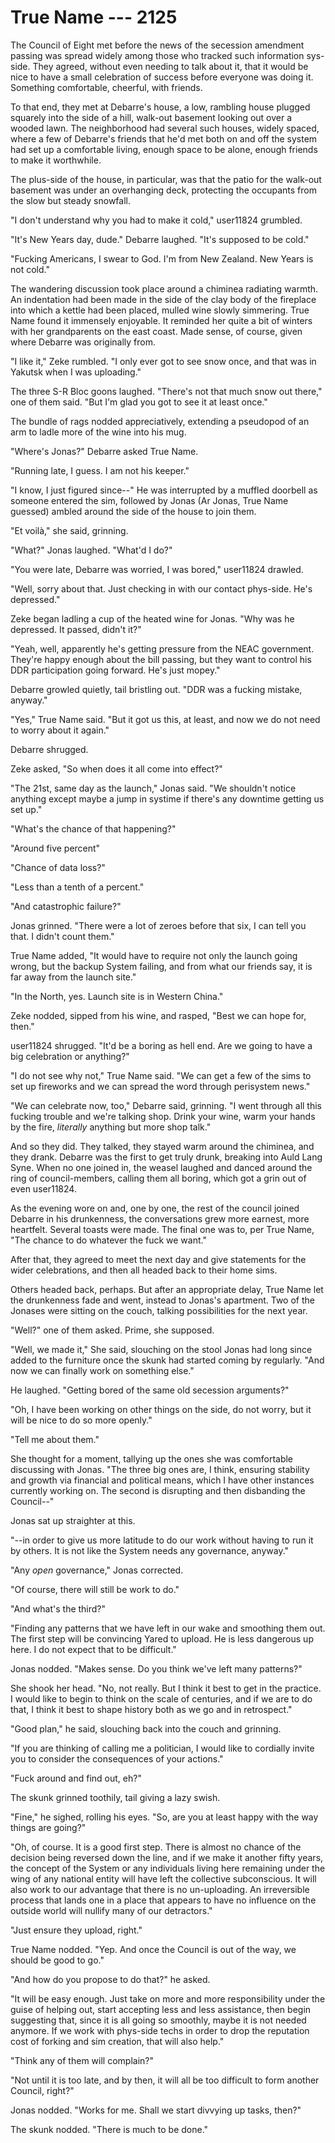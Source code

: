 # True Name --- 2125

The Council of Eight met before the news of the secession amendment passing was spread widely among those who tracked such information sys-side. They agreed, without even needing to talk about it, that it would be nice to have a small celebration of success before everyone was doing it. Something comfortable, cheerful, with friends.

To that end, they met at Debarre's house, a low, rambling house plugged squarely into the side of a hill, walk-out basement looking out over a wooded lawn. The neighborhood had several such houses, widely spaced, where a few of Debarre's friends that he'd met both on and off the system had set up a comfortable living, enough space to be alone, enough friends to make it worthwhile.

The plus-side of the house, in particular, was that the patio for the walk-out basement was under an overhanging deck, protecting the occupants from the slow but steady snowfall.

"I don't understand why you had to make it cold," user11824 grumbled.

"It's New Years day, dude." Debarre laughed. "It's supposed to be cold."

"Fucking Americans, I swear to God. I'm from New Zealand. New Years is not cold."

The wandering discussion took place around a chiminea radiating warmth. An indentation had been made in the side of the clay body of the fireplace into which a kettle had been placed, mulled wine slowly simmering. True Name found it immensely enjoyable. It reminded her quite a bit of winters with her grandparents on the east coast. Made sense, of course, given where Debarre was originally from.

"I like it," Zeke rumbled. "I only ever got to see snow once, and that was in Yakutsk when I was uploading."

The three S-R Bloc goons laughed. "There's not that much snow out there," one of them said. "But I'm glad you got to see it at least once."

The bundle of rags nodded appreciatively, extending a pseudopod of an arm to ladle more of the wine into his mug.

"Where's Jonas?" Debarre asked True Name.

"Running late, I guess. I am not his keeper."

"I know, I just figured since--" He was interrupted by a muffled doorbell as someone entered the sim, followed by Jonas (Ar Jonas, True Name guessed) ambled around the side of the house to join them.

"Et voilà," she said, grinning.

"What?" Jonas laughed. "What'd I do?"

"You were late, Debarre was worried, I was bored," user11824 drawled.

"Well, sorry about that. Just checking in with our contact phys-side. He's depressed."

Zeke began ladling a cup of the heated wine for Jonas. "Why was he depressed. It passed, didn't it?"

"Yeah, well, apparently he's getting pressure from the NEAC government. They're happy enough about the bill passing, but they want to control his DDR participation going forward. He's just mopey."

Debarre growled quietly, tail bristling out. "DDR was a fucking mistake, anyway."

"Yes," True Name said. "But it got us this, at least, and now we do not need to worry about it again."

Debarre shrugged.

Zeke asked, "So when does it all come into effect?"

"The 21st, same day as the launch," Jonas said. "We shouldn't notice anything except maybe a jump in systime if there's any downtime getting us set up."

"What's the chance of that happening?"

"Around five percent"

"Chance of data loss?"

"Less than a tenth of a percent."

"And catastrophic failure?"

Jonas grinned. "There were a lot of zeroes before that six, I can tell you that. I didn't count them."

True Name added, "It would have to require not only the launch going wrong, but the backup System failing, and from what our friends say, it is far away from the launch site."

"In the North, yes. Launch site is in Western China."

Zeke nodded, sipped from his wine, and rasped, "Best we can hope for, then."

user11824 shrugged. "It'd be a boring as hell end. Are we going to have a big celebration or anything?"

"I do not see why not," True Name said. "We can get a few of the sims to set up fireworks and we can spread the word through perisystem news."

"We can celebrate now, too," Debarre said, grinning. "I went through all this fucking trouble and we're talking shop. Drink your wine, warm your hands by the fire, *literally* anything but more shop talk."

And so they did. They talked, they stayed warm around the chiminea, and they drank. Debarre was the first to get truly drunk, breaking into Auld Lang Syne. When no one joined in, the weasel laughed and danced around the ring of council-members, calling them all boring, which got a grin out of even user11824.

As the evening wore on and, one by one, the rest of the council joined Debarre in his drunkenness, the conversations grew more earnest, more heartfelt. Several toasts were made. The final one was to, per True Name, "The chance to do whatever the fuck we want."

After that, they agreed to meet the next day and give statements for the wider celebrations, and then all headed back to their home sims.

Others headed back, perhaps. But after an appropriate delay, True Name let the drunkenness fade and went, instead to Jonas's apartment. Two of the Jonases were sitting on the couch, talking possibilities for the next year.

"Well?" one of them asked. Prime, she supposed.

"Well, we made it," She said, slouching on the stool Jonas had long since added to the furniture once the skunk had started coming by regularly. "And now we can finally work on something else."

He laughed. "Getting bored of the same old secession arguments?"

"Oh, I have been working on other things on the side, do not worry, but it will be nice to do so more openly."

"Tell me about them."

She thought for a moment, tallying up the ones she was comfortable discussing with Jonas. "The three big ones are, I think, ensuring stability and growth via financial and political means, which I have other instances currently working on. The second is disrupting and then disbanding the Council--"

Jonas sat up straighter at this.

"--in order to give us more latitude to do our work without having to run it by others. It is not like the System needs any governance, anyway."

"Any *open* governance," Jonas corrected.

"Of course, there will still be work to do."

"And what's the third?"

"Finding any patterns that we have left in our wake and smoothing them out. The first step will be convincing Yared to upload. He is less dangerous up here. I do not expect that to be difficult."

Jonas nodded. "Makes sense. Do you think we've left many patterns?"

She shook her head. "No, not really. But I think it best to get in the practice. I would like to begin to think on the scale of centuries, and if we are to do that, I think it best to shape history both as we go and in retrospect."

"Good plan," he said, slouching back into the couch and grinning.

"If you are thinking of calling me a politician, I would like to cordially invite you to consider the consequences of your actions."

"Fuck around and find out, eh?"

The skunk grinned toothily, tail giving a lazy swish.

"Fine," he sighed, rolling his eyes. "So, are you at least happy with the way things are going?"

"Oh, of course. It is a good first step. There is almost no chance of the decision being reversed down the line, and if we make it another fifty years, the concept of the System or any individuals living here remaining under the wing of any national entity will have left the collective subconscious. It will also work to our advantage that there is no un-uploading. An irreversible process that lands one in a place that appears to have no influence on the outside world will nullify many of our detractors."

"Just ensure they upload, right."

True Name nodded. "Yep. And once the Council is out of the way, we should be good to go."

"And how do you propose to do that?" he asked.

"It will be easy enough. Just take on more and more responsibility under the guise of helping out, start accepting less and less assistance, then begin suggesting that, since it is all going so smoothly, maybe it is not needed anymore. If we work with phys-side techs in order to drop the reputation cost of forking and sim creation, that will also help."

"Think any of them will complain?"

"Not until it is too late, and by then, it will all be too difficult to form another Council, right?"

Jonas nodded. "Works for me. Shall we start divvying up tasks, then?"

The skunk nodded. "There is much to be done."
